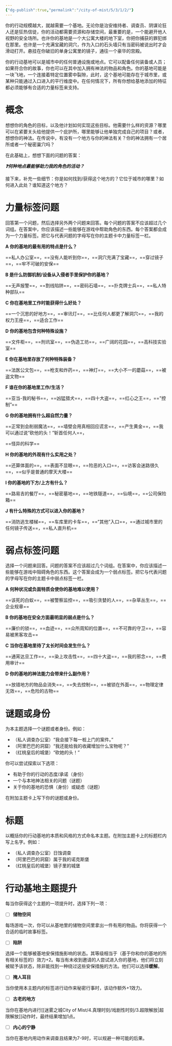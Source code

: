 ```yaml
---
{"dg-publish":true,"permalink":"/city-of-mist/5/3/1/2/"}
---
```


你的行动规模越大，就越需要一个基地。无论你是治安维持者、调查员、阴谋论狂人还是狂热信徒，你的活动都需要资源和存储空间，最重要的是，一个能避开他人视野的安全场所。也许你的基地是一个大公寓大楼的地下室，你把你捕获的罪犯绑在那里。也许是一个充满宝藏的洞穴，作为入口的石头墙只有当密码被说出时才会滑动打开。悬挂在你破旧的单身公寓里的镜子，通往一个豪华的宫殿。

你的行动基地可以是城市中的任何普通设施或地点。它可以配备任何装备或人员；如果符合你的故事，你也可以在其中加入拥有神法的物品和角色。你的基地可能是一块飞地，一个连接着特定位置雾中裂隙，此时，这个基地可能存在于城市里，或某种只能通过入口进入的平行维度中。在任何情况下，所有你想给基地添加的特征都必须能够有合适的力量标签来支持。

# 概念

想想你的角色的目标，以及他计划如何实现这些目标。他需要什么样的资源？哪里可以在紧要关头给他提供一个庇护所，哪里能够让他单独完成自己的项目？或者，想想你的神法。在传说中，有没有一个地方与你的神法有关？你的神法拥有一个居所或者一个秘密巢穴吗？

在此基础上，想想下面的问题的答案：

***❓何种地点最能够助力我的角色的活动？***

接下来，补充一些细节：你是如何找到/获得这个地方的？它位于城市的哪里？如何进入此处？谁知道这个地方？

# 力量标签问题

回答第一个问题，然后选择另外两个问题来回答。每个问题的答案不应该超过几个词组。在答案中，你应该描述一些能够在游戏中帮助角色的东西。每个答案都会成为一个力量标签。把它与代表问题的字母写在你的主题卡中力量标签一栏。

**A 你的基地的最有用的特点是什么？**

==私人办公室==，==没有人能听到你==，==洞穴充满了宝藏==，==穿过镜子==，==牢不可破的安保==

**B 是什么防御机制/设备从入侵者手里保护你的基地？**

==无声报警==，==割线陷阱==，==密码石墙==，==扑克牌士兵==，==私人特种部队==

**C 你在基地里工作时能获得什么好处？**

==一个沉思的好地方==，==审讯灯==，==比任何人都更了解洞穴==，==我的权力王座==，==适合工作==

**D 你的基地包含何种特殊设施？**

==文件柜==，==刑讯室==，==伪造工坊==，==广阔的花园==，==高科技实验室==

**E 你在基地里存放了何种特殊装备？**

==法医公文包==，==枪支和炸药==，==神灯==，==大小不一的蘑菇==，==被盗文物==

**F 谁在你的基地里工作/生活？**

==亚当-我的秘书==，==凶猛猎犬==，==四十大盗==，==红心之王==，=="控制”==

**G 你的基地拥有什么超自然力量？**

==正常到会削弱魔法==，==墙壁会用真相回应谎言==，==产生黄金==，==我可以通过说“砍他的头！”斩首任何人==，

==怪异的科学==

**H 你的基地的外观有什么实用之处？**

==还算体面的==，==表面不显眼==，==险恶的入口==，==访客会迷路很久==，==似乎是普通的摩天大楼==

**I 你的基地的下方/上方有什么？**

==路易吉的餐厅==，==秘密墓地==，==地铁隧道==，==仙境==，==公司保险箱==

**J 有什么特殊的方式可以进入你的基地？**

==消防逃生楼梯==，==车库里的卡车==，==“其他”入口==，==通过城市里的任何镜子传送==，==私人直升机==

# 弱点标签问题

选择一个问题来回答。问题的答案不应该超过几个词组。在答案中，你应该描述一些能够在游戏中阻碍角色的东西。这个答案会成为一个弱点标签。把它与代表问题的字母写在你的主题卡中弱点标签一栏。

**A 何种状况或负面特质会使你的基地难以使用？**

==该死的白蚁==，==被警察监控==，==吸引贪婪的人==，==杂草丛生==，==企业规章==

**B 你的基地在安全方面最明显的弱点是什么？**

==廉价的锁==，==血迹==，==众所周知的位置==，==不可靠的守卫==，==容易被黑客攻击==

**C 当你在基地里待了太长时间会发生什么？**

==通宵达旦工作==，==染上攻击性==，==四十大盗==，==我的邪念==，==费用审计==

**D 你的基地的神法能力会带来什么副作用？**

==放错地方的物品会消失==，==失去控制==，==被锁在外面==，==物理定律无效==，==危险的古物==

# 谜题或身份

为本主题选择一个谜题或者身份。例如：

- （私人调查办公室）“我会接下每一桩上门的案件。”
- （阿里巴巴的洞窟）“我还能给我的收藏增加什么宝物呢？”
- （红桃皇后的城堡）“砍她的头！”

你可以尝试探索以下选项：

- 有助于你的行动的态度/承诺（身份）
- 一个与本地神法相关的问题（谜题）
- 关于你的基地的恐惧（身份）或疑虑（谜题）

在附加主题卡上写下你的谜题或身份。

# 标题

以概括你的行动基地的本质和风格的方式命名本主题。在附加主题卡上的标题栏内写上名字。例如：

- （私人调查办公室）日蚀调查
- （阿里巴巴的洞窟）属于我的诺克斯堡
- （红桃皇后的城堡）镜子里的城堡

# 行动基地主题提升

每当你获得这个主题的一项提升时，选择下列一项：

- [ ] **储物空间**

每场游戏一次，你可以从基地里的储物空间里拿出一件有用的物品。你将获得一个合适的临时故事标签。

- [ ] **陷阱**

选择一个能够被基地安保措施影响的状态。其等级相当于（基于你和你的基地的所有相关标签的）效力+2。每当有未收到邀请的人尝试进入你的基地，他们将立刻被赋予该状态，除非能找到一种绕过这些安保措施的方法。他们可以选择**缓解**。

- [ ] **掩人耳目**

当你使用本主题内的标签进行动作来秘密行事时，该动作额外+1效力。

- [ ] **古老的地方**

当你在基地内进行[[迷雾之城City of Mist/4.真理时刻/戏剧性时刻/3.超限解放\|超限解放]]动作时，最终结果增加1点。

- [ ] **内心的宁静**

当你在基地内用动作来调查且结果为7-9时，可以规避一种可能的后果。